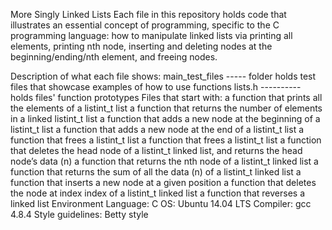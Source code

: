 More Singly Linked Lists
Each file in this repository holds code that illustrates an essential concept of programming, specific to the C programming language: how to manipulate linked lists via printing all elements, printing nth node, inserting and deleting nodes at the beginning/ending/nth element, and freeing nodes.

Description of what each file shows:
main_test_files ----- folder holds test files that showcase examples of how to use functions
lists.h ---------- holds files' function prototypes
Files that start with:
a function that prints all the elements of a listint_t list
a function that returns the number of elements in a linked listint_t list
a function that adds a new node at the beginning of a listint_t list
a function that adds a new node at the end of a listint_t list
a function that frees a listint_t list
a function that frees a listint_t list
a function that deletes the head node of a listint_t linked list, and returns the head node’s data (n)
a function that returns the nth node of a listint_t linked list
a function that returns the sum of all the data (n) of a listint_t linked list
a function that inserts a new node at a given position
a function that deletes the node at index index of a listint_t linked list
a function that reverses a linked list
Environment
Language: C
OS: Ubuntu 14.04 LTS
Compiler: gcc 4.8.4
Style guidelines: Betty style
